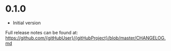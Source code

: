# 0.1.0
- Initial version

Full release notes can be found at: https://github.com/{gitHubUser}/{gitHubProject}/blob/master/CHANGELOG.md
